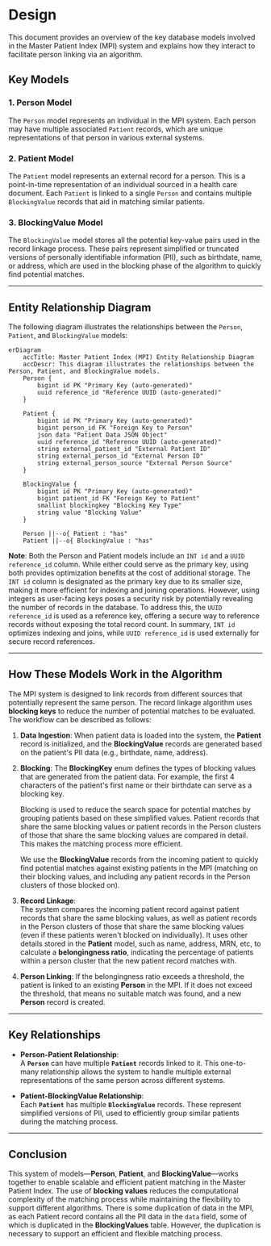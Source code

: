 # Design

This document provides an overview of the key database models involved in the Master Patient Index (MPI) system and explains how they interact to facilitate person linking via an algorithm.

## Key Models

### 1. **Person Model**

The `Person` model represents an individual in the MPI system. Each person may have multiple associated `Patient` records, which are unique representations of that person in various external systems.

### 2. **Patient Model**

The `Patient` model represents an external record for a person.  This is a point-in-time representation of an individual sourced in a health care document. Each `Patient` is linked to a single `Person` and contains multiple `BlockingValue` records that aid in matching similar patients.

### 3. **BlockingValue Model**

The `BlockingValue` model stores all the potential key-value pairs used in the record linkage process. These pairs represent simplified or truncated versions of personally identifiable information (PII), such as birthdate, name, or address, which are used in the blocking phase of the algorithm to quickly find potential matches.

---

## Entity Relationship Diagram

The following diagram illustrates the relationships between the `Person`, `Patient`, and `BlockingValue` models:

```mermaid
erDiagram
    accTitle: Master Patient Index (MPI) Entity Relationship Diagram
    accDescr: This diagram illustrates the relationships between the Person, Patient, and BlockingValue models.
    Person {
        bigint id PK "Primary Key (auto-generated)"
        uuid reference_id "Reference UUID (auto-generated)"
    }

    Patient {
        bigint id PK "Primary Key (auto-generated)"
        bigint person_id FK "Foreign Key to Person"
        json data "Patient Data JSON Object"
        uuid reference_id "Reference UUID (auto-generated)"
        string external_patient_id "External Patient ID"
        string external_person_id "External Person ID"
        string external_person_source "External Person Source"
    }

    BlockingValue {
        bigint id PK "Primary Key (auto-generated)"
        bigint patient_id FK "Foreign Key to Patient"
        smallint blockingkey "Blocking Key Type"
        string value "Blocking Value"
    }

    Person ||--o{ Patient : "has"
    Patient ||--o{ BlockingValue : "has"
```

**Note**: Both the Person and Patient models include an `INT id` and a `UUID reference_id`
column. While either could serve as the primary key, using both provides optimization
benefits at the  cost of additional storage.
The `INT id` column is designated as the primary key due to its smaller size, making it
more efficient for indexing and joining operations. However, using integers as user-facing
keys poses a security risk by potentially revealing the number of records in the database.
To address this, the `UUID reference_id` is used as a reference key, offering a secure way
to reference records without exposing the total record count.
In summary, `INT id` optimizes indexing and joins, while `UUID reference_id` is used
externally for secure record references.

---

## How These Models Work in the Algorithm

The MPI system is designed to link records from different sources that potentially represent the same person. The record linkage algorithm uses **blocking keys** to reduce the number of potential matches to be evaluated. The workflow can be described as follows:

1. **Data Ingestion**:
   When patient data is loaded into the system, the **Patient** record is initialized, and the **BlockingValue** records are generated based on the patient's PII data (e.g., birthdate, name, address).
   
1. **Blocking**:
   The **BlockingKey** enum defines the types of blocking values that are generated from the patient data. For example, the first 4 characters of the patient's first name or their birthdate can serve as a blocking key.
   
   Blocking is used to reduce the search space for potential matches by grouping patients based on these simplified values. Patient records that share the same blocking values _or_ patient records in the Person clusters of those that share the same blocking values are compared in detail. This makes the matching process more efficient.

   We use the **BlockingValue** records from the incoming patient to quickly find potential matches against existing patients in the MPI (matching on their blocking values, and including any patient records in the Person clusters of those blocked on).

3. **Record Linkage**:  
   The system compares the incoming patient record against patient records that share the same blocking values, as well as patient records in the Person clusters of those that share the same blocking values (even if these patients weren't blocked on individually). It uses other details stored in the **Patient** model, such as name, address, MRN, etc, to calculate a **belongingness ratio**, indicating the percentage of patients within a person cluster that the new patient record matches with.

1. **Person Linking**:
   If the belongingness ratio exceeds a threshold, the patient is linked to an existing **Person** in the MPI. If it does not exceed the threshold, that means no suitable match was found, and a new **Person** record is created.

---

## Key Relationships

- **Person-Patient Relationship**:  
  A **`Person`** can have multiple **`Patient`** records linked to it. This one-to-many relationship allows the system to handle multiple external representations of the same person across different systems.

- **Patient-BlockingValue Relationship**:  
  Each **`Patient`** has multiple **`BlockingValue`** records. These represent simplified versions of PII, used to efficiently group similar patients during the matching process.

---

## Conclusion

This system of models—**Person**, **Patient**, and **BlockingValue**—works together to enable scalable and efficient patient matching in the Master Patient Index. The use of **blocking values** reduces the computational complexity of the matching process while maintaining the flexibility to support different algorithms.  There is some duplication of data in the MPI, as each Patient record contains all the PII data in the `data` field, some of which is duplicated in the **BlockingValues** table.  However, the duplication is necessary to support an efficient and flexible matching process.
